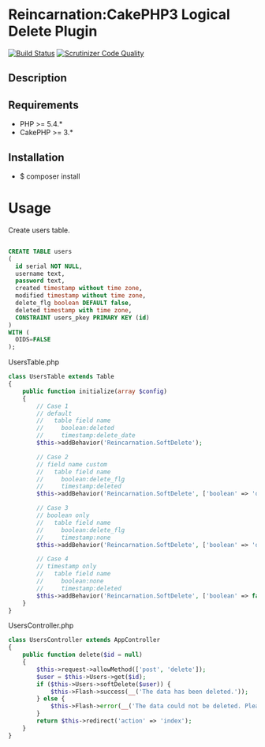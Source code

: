 # Reincarnation:CakePHP3 Logical Delete Plugin

[![Build Status](https://travis-ci.org/fusic/Reincarnation.svg?branch=master)](https://travis-ci.org/fusic/Reincarnation)
[![Scrutinizer Code Quality](https://scrutinizer-ci.com/g/fusic/Reincarnation/badges/quality-score.png?b=master)](https://scrutinizer-ci.com/g/fusic/Reincarnation/?branch=master)

## Description


## Requirements

- PHP >= 5.4.*
- CakePHP >= 3.*

## Installation

- $ composer install

# Usage

 Create users table.

```sql

CREATE TABLE users
(
  id serial NOT NULL,
  username text,
  password text,
  created timestamp without time zone,
  modified timestamp without time zone,
  delete_flg boolean DEFAULT false,
  deleted timestamp with time zone,
  CONSTRAINT users_pkey PRIMARY KEY (id)
)
WITH (
  OIDS=FALSE
);
```

 UsersTable.php

```php
class UsersTable extends Table
{
    public function initialize(array $config)
    {
        // Case 1
        // default
        //   table field name
        //     boolean:deleted
        //     timestamp:delete_date
        $this->addBehavior('Reincarnation.SoftDelete');

        // Case 2
        // field name custom
        //   table field name
        //     boolean:delete_flg
        //     timestamp:deleted
        $this->addBehavior('Reincarnation.SoftDelete', ['boolean' => 'delete_flg', 'timestamp' => 'deleted']);

        // Case 3
        // boolean only
        //   table field name
        //     boolean:delete_flg
        //     timestamp:none
        $this->addBehavior('Reincarnation.SoftDelete', ['boolean' => 'delete_flg', 'timestamp' => false]);

        // Case 4
        // timestamp only
        //   table field name
        //     boolean:none
        //     timestamp:deleted
        $this->addBehavior('Reincarnation.SoftDelete', ['boolean' => false, 'timestamp' => 'deleted']);
    }
}
```

 UsersController.php

```php
class UsersController extends AppController
{
    public function delete($id = null)
    {
        $this->request->allowMethod(['post', 'delete']);
        $user = $this->Users->get($id);
        if ($this->Users->softDelete($user)) {
            $this->Flash->success(__('The data has been deleted.'));
        } else {
            $this->Flash->error(__('The data could not be deleted. Please, try again.'));
        }
        return $this->redirect('action' => 'index');
    }
}
```


